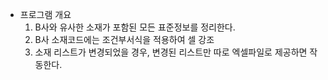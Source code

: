 - 프로그램 개요
    1. B사와 유사한 소재가 포함된 모든 표준정보를 정리한다.
    1. B사 소재코드에는 조건부서식을 적용하여 셀 강조
    1. 소재 리스트가 변경되었을 경우, 변경된 리스트만 따로 엑셀파일로 제공하면 작동한다.